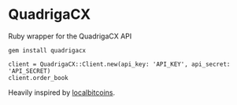 # QuadrigaCX

Ruby wrapper for the QuadrigaCX API

`gem install quadrigacx`

```
client = QuadrigaCX::Client.new(api_key: 'API_KEY', api_secret: 'API_SECRET)
client.order_book
```

Heavily inspired by [localbitcoins](https://github.com/pemulis/localbitcoins).
